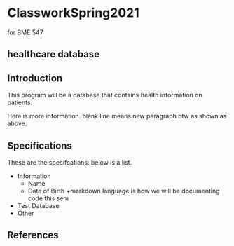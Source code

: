 # ClassworkSpring2021
for BME 547
## healthcare database
## Introduction
This program will be a database that contains health information on patients.

Here is more information.  blank line means new paragraph btw as shown as above. 
## Specifications
These are the specifcations. below is a list.
* Information
  + Name
  + Date of Birth
  +markdown language is how we will be documenting code this sem
* Test Database
* Other
## References